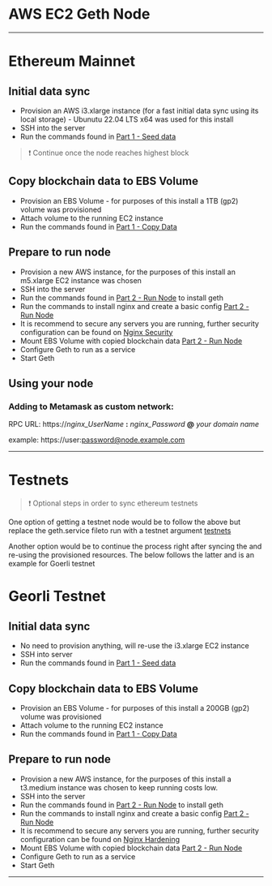 # AWS EC2 Geth Node

---

# Ethereum Mainnet

## Initial data sync

- Provision an AWS i3.xlarge instance (for a fast initial data sync using its local storage) - Ubunutu 22.04 LTS x64 was used for this install
- SSH into the server
- Run the commands found in [Part 1 - Seed data](./mainnet/part-1-seed-data.md#initial-setup)

> :exclamation: Continue once the node reaches highest block

## Copy blockchain data to EBS Volume

- Provision an EBS Volume - for purposes of this install a 1TB (gp2) volume was provisioned
- Attach volume to the running EC2 instance
- Run the commands found in [Part 1 - Copy Data](./mainnet/part-1-seed-data.md#copy-data)

## Prepare to run node
- Provision a new AWS instance, for the purposes of this install an m5.xlarge EC2 instance was chosen
- SSH into the server
- Run the commands found in [Part 2 - Run Node](./mainnet/part-2-run-node.md#initial-setup) to install geth
- Run the commands to install nginx and create a basic config [Part 2 - Run Node](./mainnet/part-2-run-node.md#install-nginx)
- It is recommend to secure any servers you are running, further security configuration can be found on [Nginx Security](./nginx-hardening.md)
- Mount EBS Volume with copied blockchain data [Part 2 - Run Node](./mainnet/part-2-run-node.md#run-node)
- Configure Geth to run as a service
- Start Geth

## Using your node

### Adding to Metamask as custom network:

RPC URL: https://*nginx_UserName* **:** *nginx_Password* **@** *your domain name* 

example: https://user:password@node.example.com

---


# Testnets

> :exclamation: Optional steps in order to sync ethereum testnets

One option of getting a testnet node would be to follow the above but replace the geth.service fileto run with a testnet argument [testnets](./testnets/)

Another option would be to continue the process right after syncing the and re-using the provisioned resources. The below follows the latter and is an example for Goerli testnet

# Georli Testnet

## Initial data sync
- No need to provision anything, will re-use the i3.xlarge EC2 instance
- SSH into server
- Run the commands found in [Part 1 - Seed data](./testnets/goerli/part-1-seed-data.md#initial-setup)

## Copy blockchain data to EBS Volume

- Provision an EBS Volume - for purposes of this install a 200GB (gp2) volume was provisioned
- Attach volume to the running EC2 instance
- Run the commands found in [Part 1 - Copy Data](./testnets/goerli/part-1-seed-data.md#copy-data)

## Prepare to run node

- Provision a new AWS instance, for the purposes of this install a t3.medium instance was chosen to keep running costs low.
- SSH into the server
- Run the commands found in [Part 2 - Run Node](./testnets/goerli/part-2-run-node.md#initial-setup) to install geth
- Run the commands to install nginx and create a basic config [Part 2 - Run Node](./testnets/goerli/part-2-run-node.md#install-nginx)
- It is recommend to secure any servers you are running, further security configuration can be found on [Nginx Hardening](./nginx/nginx-hardening.md)
- Mount EBS Volume with copied blockchain data [Part 2 - Run Node](./testnets/goerli/part-2-run-node.md#run-node)
- Configure Geth to run as a service
- Start Geth

---

